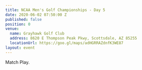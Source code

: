 ```yaml
---
title: NCAA Men's Golf Championships - Day 5
date: 2020-06-02 07:50:00 Z
published: false
position: 0
venue:
  name: Grayhawk Golf Club
  address: 8620 E Thompson Peak Pkwy, Scottsdale, AZ 85255
  locationUrl: https://goo.gl/maps/adHGRRAZdnfK3WE87
layout: event
---
```


Match Play.